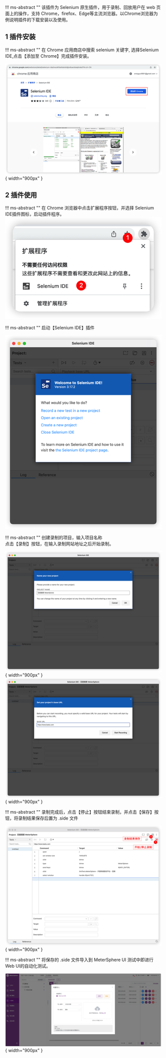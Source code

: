 !!! ms-abstract ""
    该插件为 Selenium 原生插件，用于录制、回放用户在 web 页面上的操作，支持 Chrome，firefox、Edge等主流浏览器。以Chrome浏览器为例说明插件的下载安装以及使用。

## 1 插件安装
!!! ms-abstract ""
    在 Chrome 应用商店中搜索 selenium 关键字, 选择Selenium IDE,点击【添加至 Chrome】完成插件安装。

![selenium_ide](../../img/user_manual/plugin_use/selenium_ide_plugin/selenium_ide_install.png){ width="900px" }

## 2 插件使用
!!! ms-abstract ""
     在 Chrome 浏览器中点击扩展程序按钮，并选择 Selenium IDE插件图标，启动插件程序。<br>
![selenium_ide](../../img/user_manual/plugin_use/selenium_ide_plugin/selenium_ide_select.png)

!!! ms-abstract ""
    启动【Selenium IDE】插件 <br>

![selenium_ide](../../img/user_manual/plugin_use/selenium_ide_plugin/selenium_ide_window.png)

!!! ms-abstract ""
    创建录制的项目，输入项目名称 <br>
    点击【录制】按钮，在输入录制网站地址之后开始录制。 <br>

![selenium_ide](../../img/user_manual/plugin_use/selenium_ide_plugin/selenium_ide_newproject.png){ width="900px" }
![selenium_ide](../../img/user_manual/plugin_use/selenium_ide_plugin/selenium_ide_baseurl.png){ width="900px" }

!!! ms-abstract ""
    录制完成后，点击【停止】按钮结束录制，并点击【保存】按钮，将录制结果保存后置为 .side 文件

![selenium_ide](../../img/user_manual/plugin_use/selenium_ide_plugin/selenium_ide_record.png){ width="900px" }

!!! ms-abstract ""
    将保存的 .side 文件导入到 MeterSphere UI 测试中即进行 Web UI的自动化测试。

![selenium_ide](../../img/user_manual/plugin_use/selenium_ide_plugin/add_selenium_ide_7.png){ width="900px" }